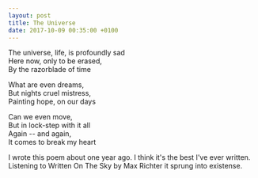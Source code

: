 ```yaml
---
layout: post
title: The Universe
date: 2017-10-09 00:35:00 +0100
---
```

The universe, life, is profoundly sad  
Here now, only to be erased,  
By the razorblade of time  

What are even dreams,  
But nights cruel mistress,  
Painting hope, on our days  

Can we even move,  
But in lock-step with it all  
Again -- and again,  
It comes to break my heart  

I wrote this poem about one year ago. I think it's the best I've ever written.  
Listening to Written On The Sky by Max Richter it sprung into existense.
